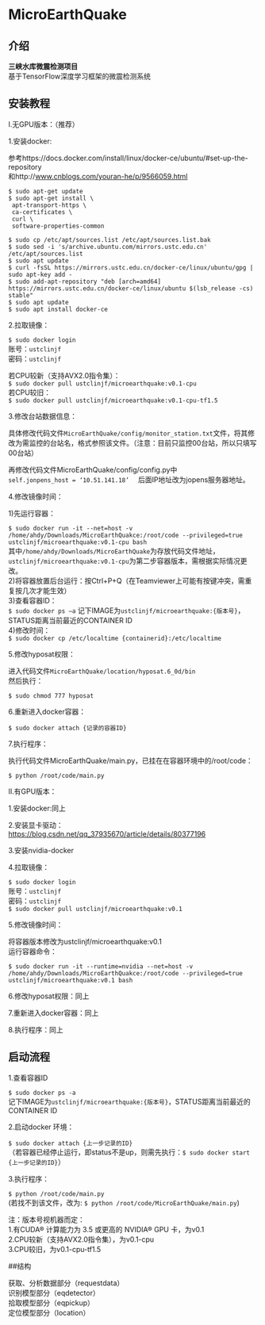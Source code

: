 # MicroEarthQuake

## 介绍

**三峡水库微震检测项目**  
基于TensorFlow深度学习框架的微震检测系统  

## 安装教程  

Ⅰ.无GPU版本：（推荐）  

1.安装docker:  

参考https://docs.docker.com/install/linux/docker-ce/ubuntu/#set-up-the-repository  
和http://www.cnblogs.com/youran-he/p/9566059.html  

`$ sudo apt-get update `  
`$ sudo apt-get install \  `  
  `  apt-transport-https \  `  
  `  ca-certificates \  `  
  `  curl \   `  
  `  software-properties-common ` 

`$ sudo cp /etc/apt/sources.list /etc/apt/sources.list.bak`  
`$ sudo sed -i 's/archive.ubuntu.com/mirrors.ustc.edu.cn' /etc/apt/sources.list`  
`$ sudo apt update`  
`$ curl -fsSL https://mirrors.ustc.edu.cn/docker-ce/linux/ubuntu/gpg | sudo apt-key add -  `  
`$ sudo add-apt-repository "deb [arch=amd64] https://mirrors.ustc.edu.cn/docker-ce/linux/ubuntu $(lsb_release -cs) stable"  `  
`$ sudo apt update`  
`$ sudo apt install docker-ce`  



2.拉取镜像：  

`$ sudo docker login`   
账号：`ustclinjf`  
密码：`ustclinjf`  

若CPU较新（支持AVX2.0指令集）：  
`$ sudo docker pull ustclinjf/microearthquake:v0.1-cpu`  
若CPU较旧：  
`$ sudo docker pull ustclinjf/microearthquake:v0.1-cpu-tf1.5`  

3.修改台站数据信息：

具体修改代码文件`MicroEarthQuake/config/monitor_station.txt`文件，将其修改为需监控的台站名，格式参照该文件。（注意：目前只监控00台站，所以只填写00台站）  

再修改代码文件MicroEarthQuake/config/config.py中  
`self.jonpens_host = ‘10.51.141.18’  `
后面IP地址改为jopens服务器地址。  

4.修改镜像时间：  

1)先运行容器：  

`$ sudo docker run -it --net=host -v /home/ahdy/Downloads/MicroEarthQuakce:/root/code --privileged=true ustclinjf/microearthquake:v0.1-cpu bash`  
其中`/home/ahdy/Downloads/MicroEarthQuake`为存放代码文件地址，`ustclinjf/microearthquake:v0.1-cpu`为第二步容器版本，需根据实际情况更改。  
2)将容器放置后台运行：按Ctrl+P+Q（在Teamviewer上可能有按键冲突，需重复按几次才能生效）  
3)查看容器ID：  
`$ sudo docker ps –a`
记下IMAGE为`ustclinjf/microearthquake:{版本号}`，STATUS距离当前最近的CONTAINER ID  
4)修改时间：  
`$ sudo docker cp /etc/localtime {containerid}:/etc/localtime`  
  
5.修改hyposat权限：  

进入代码文件`MicroEarthQuake/location/hyposat.6_0d/bin `  
然后执行：  

`$ sudo chmod 777 hyposat`
  
6.重新进入docker容器：  

`$ sudo docker attach {记录的容器ID}`  

7.执行程序：  

执行代码文件MicroEarthQuake/main.py，已挂在在容器环境中的/root/code：  

`$ python /root/code/main.py`   

Ⅱ.有GPU版本：  

1.安装docker:同上  
  
2.安装显卡驱动：https://blog.csdn.net/qq_37935670/article/details/80377196   

3.安装nvidia-docker    

4.拉取镜像：  

`$ sudo docker login`  
账号：`ustclinjf`  
密码：`ustclinjf`  
`$ sudo docker pull ustclinjf/microearthquake:v0.1`    

5.修改镜像时间：  

将容器版本修改为ustclinjf/microearthquake:v0.1  
运行容器命令：  

`$ sudo docker run -it --runtime=nvidia --net=host -v /home/ahdy/Downloads/MicroEarthQuakce:/root/code --privileged=true ustclinjf/microearthquake:v0.1 bash`

6.修改hyposat权限：同上  

7.重新进入docker容器：同上   

8.执行程序：同上  

## 启动流程  

1.查看容器ID   

`$ sudo docker ps -a`  
记下IMAGE为`ustclinjf/microearthquake:{版本号}`，STATUS距离当前最近的CONTAINER ID  

2.启动docker 环境：  

`$ sudo docker attach {上一步记录的ID}`  
（若容器已经停止运行，即status不是up，则需先执行：`$ sudo docker start {上一步记录的ID}`）  

3.执行程序：  

`$ python /root/code/main.py`   
(若找不到该文件，改为: `$ python /root/code/MicroEarthQuake/main.py`)  
 
注：版本号视机器而定：  
1.有CUDA® 计算能力为 3.5 或更高的 NVIDIA® GPU 卡，为v0.1  
2.CPU较新（支持AVX2.0指令集），为v0.1-cpu  
3.CPU较旧，为v0.1-cpu-tf1.5  

##结构  

获取、分析数据部分（requestdata）  
识别模型部分（eqdetector）  
拾取模型部分（eqpickup）  
定位模型部分（location）